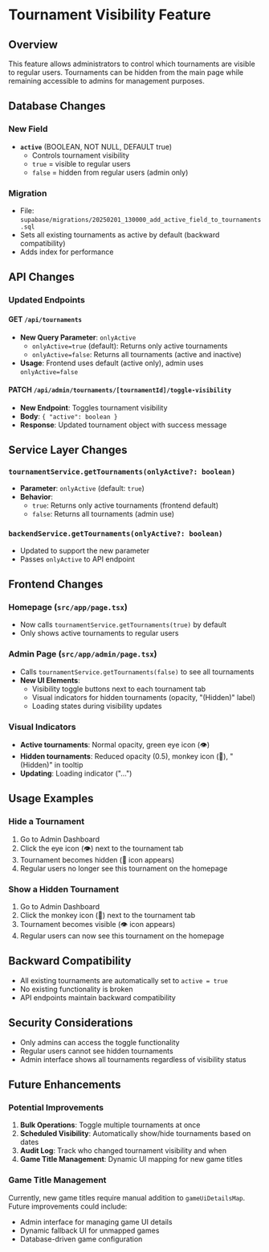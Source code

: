# Tournament Visibility Feature

## Overview

This feature allows administrators to control which tournaments are visible to regular users. Tournaments can be hidden from the main page while remaining accessible to admins for management purposes.

## Database Changes

### New Field
- **`active`** (BOOLEAN, NOT NULL, DEFAULT true)
  - Controls tournament visibility
  - `true` = visible to regular users
  - `false` = hidden from regular users (admin only)

### Migration
- File: `supabase/migrations/20250201_130000_add_active_field_to_tournaments.sql`
- Sets all existing tournaments as active by default (backward compatibility)
- Adds index for performance

## API Changes

### Updated Endpoints

#### GET `/api/tournaments`
- **New Query Parameter**: `onlyActive`
  - `onlyActive=true` (default): Returns only active tournaments
  - `onlyActive=false`: Returns all tournaments (active and inactive)
- **Usage**: Frontend uses default (active only), admin uses `onlyActive=false`

#### PATCH `/api/admin/tournaments/[tournamentId]/toggle-visibility`
- **New Endpoint**: Toggles tournament visibility
- **Body**: `{ "active": boolean }`
- **Response**: Updated tournament object with success message

## Service Layer Changes

### `tournamentService.getTournaments(onlyActive?: boolean)`
- **Parameter**: `onlyActive` (default: `true`)
- **Behavior**: 
  - `true`: Returns only active tournaments (frontend default)
  - `false`: Returns all tournaments (admin use)

### `backendService.getTournaments(onlyActive?: boolean)`
- Updated to support the new parameter
- Passes `onlyActive` to API endpoint

## Frontend Changes

### Homepage (`src/app/page.tsx`)
- Now calls `tournamentService.getTournaments(true)` by default
- Only shows active tournaments to regular users

### Admin Page (`src/app/admin/page.tsx`)
- Calls `tournamentService.getTournaments(false)` to see all tournaments
- **New UI Elements**:
  - Visibility toggle buttons next to each tournament tab
  - Visual indicators for hidden tournaments (opacity, "(Hidden)" label)
  - Loading states during visibility updates

### Visual Indicators
- **Active tournaments**: Normal opacity, green eye icon (👁️)
- **Hidden tournaments**: Reduced opacity (0.5), monkey icon (🙈), "(Hidden)" in tooltip
- **Updating**: Loading indicator ("...")

## Usage Examples

### Hide a Tournament
1. Go to Admin Dashboard
2. Click the eye icon (👁️) next to the tournament tab
3. Tournament becomes hidden (🙈 icon appears)
4. Regular users no longer see this tournament on the homepage

### Show a Hidden Tournament
1. Go to Admin Dashboard
2. Click the monkey icon (🙈) next to the tournament tab
3. Tournament becomes visible (👁️ icon appears)
4. Regular users can now see this tournament on the homepage

## Backward Compatibility

- All existing tournaments are automatically set to `active = true`
- No existing functionality is broken
- API endpoints maintain backward compatibility

## Security Considerations

- Only admins can access the toggle functionality
- Regular users cannot see hidden tournaments
- Admin interface shows all tournaments regardless of visibility status

## Future Enhancements

### Potential Improvements
1. **Bulk Operations**: Toggle multiple tournaments at once
2. **Scheduled Visibility**: Automatically show/hide tournaments based on dates
3. **Audit Log**: Track who changed tournament visibility and when
4. **Game Title Management**: Dynamic UI mapping for new game titles

### Game Title Management
Currently, new game titles require manual addition to `gameUiDetailsMap`. Future improvements could include:
- Admin interface for managing game UI details
- Dynamic fallback UI for unmapped games
- Database-driven game configuration